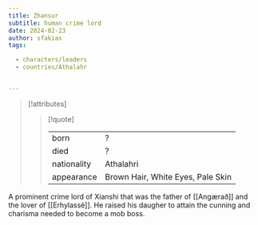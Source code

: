 ```yaml
---
title: Zhansur
subtitle: human crime lord
date: 2024-02-23
author: sfakias
tags:

  - characters/leaders
  - countries/Athalahr


---
```

> [!attributes]
> 
> > [!quote]
> >
> > | | |
> > | --- | --- |
> > | born | ? |
> > | died | ? |
> > | nationality | Athalahri |
> > | appearance | Brown Hair, White Eyes, Pale Skin |

A prominent crime lord of Xianshi that was the father of [[Angærað]] and the lover of [[Erhylassë]]. He raised his daugher to attain the cunning and charisma needed to become a mob boss.